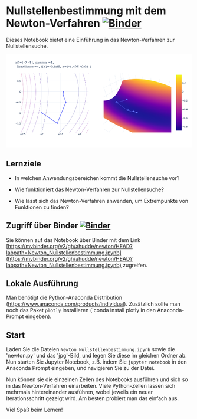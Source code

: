 # Nullstellenbestimmung mit dem Newton-Verfahren [![Binder](https://mybinder.org/badge_logo.svg)](https://mybinder.org/v2/gh/ahudde/newton/HEAD?labpath=Newton_Nullstellenbestimmung.ipynb)

Dieses Notebook bietet eine Einführung in das Newton-Verfahren zur Nullstellensuche.

![newplot](newplot.png)

## Lernziele

- In welchen Anwendungsbereichen kommt die Nullstellensuche vor?

- Wie funktioniert das Newton-Verfahren zur Nullstellensuche?

- Wie lässt sich das Newton-Verfahren anwenden, um Extrempunkte von Funktionen
zu finden?

## Zugriff über Binder [![Binder](https://mybinder.org/badge_logo.svg)](https://mybinder.org/v2/gh/ahudde/newton/HEAD?labpath=Newton_Nullstellenbestimmung.ipynb)

Sie können auf das Notebook über Binder mit dem Link [https://mybinder.org/v2/gh/ahudde/newton/HEAD?labpath=Newton_Nullstellenbestimmung.ipynb](https://mybinder.org/v2/gh/ahudde/newton/HEAD?labpath=Newton_Nullstellenbestimmung.ipynb) zugreifen.

## Lokale Ausführung

Man benötigt die Python-Anaconda Distribution (https://www.anaconda.com/products/individual). Zusätzlich sollte man noch das Paket `plotly` installieren (`conda install plotly in den Anaconda-Prompt eingeben).

## Start

Laden Sie die Dateien `Newton_Nullstellenbestimmung.ipynb`  sowie die 'newton.py' und das 'jpg'-Bild, und legen Sie diese im gleichen Ordner ab. Nun starten Sie Jupyter Notebook, z.B. indem Sie `jupyter notebook` in den Anaconda Prompt eingeben, und navigieren Sie zu der Datei.

Nun können sie die einzelnen Zellen des Notebooks ausführen und sich so in das Newton-Verfahren einarbeiten. Viele Python-Zellen lassen sich mehrmals hintereinander ausführen, wobei jeweils ein neuer Iterationsschritt gezeigt wird. Am besten probiert man das einfach aus.

Viel Spaß beim Lernen!
